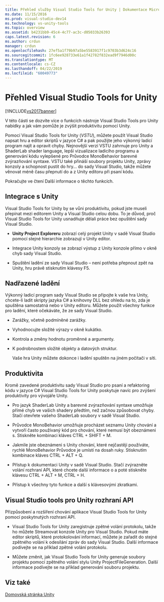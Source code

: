 ```yaml
---
title: Přehled služby Visual Studio Tools for Unity | Dokumentace Microsoftu
ms.date: 11/15/2016
ms.prod: visual-studio-dev14
ms.technology: vs-unity-tools
ms.topic: overview
ms.assetid: b4231bb9-45c4-4c77-ac3c-d05033b26393
caps.latest.revision: 6
ms.author: crdun
manager: crdun
ms.openlocfilehash: 27ef5a1f79b97a5be5583917f1c9703b3d624c16
ms.sourcegitcommit: 1fc6ee928733e61a1f42782f832ead9f7946d00c
ms.translationtype: MT
ms.contentlocale: cs-CZ
ms.lasthandoff: 04/22/2019
ms.locfileid: "60049773"
---
```

# <a name="overview-of-visual-studio-tools-for-unity"></a>Přehled Visual Studio Tools for Unity
[!INCLUDE[vs2017banner](../includes/vs2017banner.md)]

V této části se dozvíte více o funkcích nástroje Visual Studio Tools pro Unity nabídky a jak vám pomůže je zvýšit produktivitu pomocí Unity.  
  
 Pomocí Visual Studio Tools for Unity (*VSTU*), můžete použít Visual Studio napsat hru a editor skriptů v jazyce C# a pak použijte jeho výkonný ladicí program najít a opravit chyby. Nejnovější verzí VSTU zahrnuje pro Unity a ShaderLab shader language, lepší vizualizace ladicího programu a generování kódu vylepšené pro Průvodce MonoBehavior barevné zvýrazňování syntaxe. VSTU také přináší soubory projektu Unity, zprávy konzoly a schopnost pustit do hry... do sady Visual Studio, takže můžete věnovat méně času přepnutí do a z Unity editoru při psaní kódu.  
  
 Pokračujte ve čtení Další informace o těchto funkcích.  
  
## <a name="integration-with-unity"></a>Integrace s Unity  
 Visual Studio Tools for Unity by se vůni produktivitu, pokud jste museli přepínat mezi editorem Unity a Visual Studio celou dobu. To je důvod, proč Visual Studio Tools for Unity usnadňuje dělali práce bez opuštění sady Visual Studio.  
  
- **Unity Project Exploreru** zobrazí celý projekt Unity v sadě Visual Studio pomocí stejné hierarchie zobrazují v Unity editor.  
  
- Integrace Unity konzoly se zobrazí výstup z Unity konzole přímo v okně chyb sady Visual Studio.  
  
- Spuštění ladění ze sady Visual Studio – není potřeba přepnout zpět na Unity, hru právě stisknutím klávesy F5.  
  
## <a name="superior-debugging"></a>Nadřazené ladění  
 Výkonný ladicí program sady Visual Studio se připojte k vaše hra Unity, chcete-li ladit skripty jazyka C# a knihovny DLL bez ohledu na to, zda je spuštěna samostatná nebo v Unity editoru. Můžete použít všechny funkce pro ladění, které očekáváte, že ze sady Visual Studio.  
  
- Zarážky, včetně podmíněné zarážky.  
  
- Vyhodnocujte složité výrazy v okně kukátko.  
  
- Kontrola a změny hodnotu proměnné a argumenty.  
  
- K podrobnostem složité objekty a datových struktur.  
  
  Vaše hra Unity můžete dokonce i ladění spuštěn na jiném počítači v síti.  
  
## <a name="productivity"></a>Produktivita  
 Kromě zavedené produktivitu sady Visual Studio pro psaní a refaktoring kódu v jazyce C# Visual Studio Tools for Unity poskytuje navíc pro zvýšení produktivity pro vývojáře Unity.  
  
- Pro jazyk ShaderLab Unity a barevné zvýrazňování syntaxe umožňuje přímé chyb ve vašich shadery předtím, než začnou způsobovat chyby. Stačí otevřete vašeho ShaderLab soubory v sadě Visual Studio.  
  
- Průvodce MonoBehavior umožňuje procházet seznamu Unity chování a vytvoří často používaný kód pro chování, které nemusí být obeznámeni s. Stiskněte kombinaci kláves CTRL + SHIFT + M.  
  
- Jakmile jste obeznámeni s Unity chování, které nejčastěji používáte, rychlé MonoBehavior Průvodce je umístí na dosah ruky. Stisknutím kombinace kláves CTRL + ALT + Q.  
  
- Přístup k dokumentaci Unity v sadě Visual Studio. Stačí zvýrazněte volání rozhraní API, které chcete další informace o a poté stiskněte klávesu CTRL + ALT + M, CTRL + H.  
  
- Přístup k všechny tyto funkce a další s klávesovými zkratkami.  
  
## <a name="visual-studio-tools-for-unity-api"></a>Visual Studio tools pro Unity rozhraní API  
 Přizpůsobení a rozšíření chování aplikace Visual Studio Tools for Unity pomocí poskytnutých rozhraní API.  
  
- Visual Studio Tools for Unity zaregistruje zpětné volání protokolu, takže ho můžete Streamovat konzole Unity pro Visual Studio. Pokud máte editor skriptů, které protokolování informací, můžete je zařadit do stejné zpětného volání k odesílání zpráv do sady Visual Studio. Další informace podívejte se na příklad zpětné volání protokolu.  
  
- Můžete změnit, jak Visual Studio Tools for Unity generuje soubory projektu pomocí zpětného volání stylu Unity ProjectFileGeneration. Další informace podívejte se na příklad generování souboru projektu.  
  
## <a name="see-also"></a>Viz také  
 [Domovská stránka Unity](http://unity3d.com)
